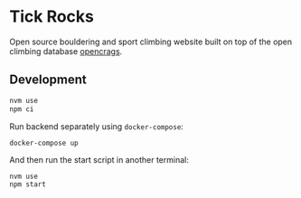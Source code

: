 # Tick Rocks
Open source bouldering and sport climbing website built on top of the open
climbing database [opencrags](https://github.com/opencrags/opencrags-rest-api).

## Development

```bash
nvm use
npm ci
```

Run backend separately using `docker-compose`:
```bash
docker-compose up
```

And then run the start script in another terminal:
```
nvm use
npm start
```
